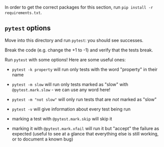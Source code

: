 In order to get the correct packages for this section, run
`pip install -r requirements.txt`.

## `pytest` options

Move into this directory and run `pytest`: you should see successes.

Break the code (e.g. change the +1 to -1) and verify that the tests break.

Run `pytest` with some options! Here are some useful ones:

- `pytest -k property` will run only tests with the word "property" in their name
- `pytest -m slow` will run only tests marked as "slow" with `@pytest.mark.slow` - we can use any word here!
- `pytest -m "not slow"` will only run tests that are _not_ marked as "slow"
- `pytest -v` will give information about every test being run

- marking a test with `@pytest.mark.skip` will skip it
- marking it with `@pytest.mark.xfail` will run it but "accept" the failure as expected
    (useful to see at a glance that everything else is still working, or to document 
    a known bug)
